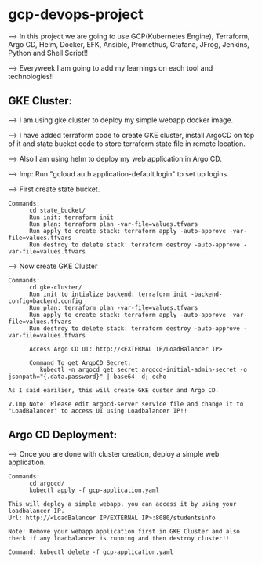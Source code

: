 # gcp-devops-project

--> In this project we are going to use GCP(Kubernetes Engine), Terraform, Argo CD, Helm, Docker, EFK, Ansible, Promethus, Grafana, JFrog, Jenkins, Python and Shell Script!!

--> Everyweek I am going to add my learnings on each tool and technologies!!

GKE Cluster:
------------
--> I am using gke cluster to deploy my simple webapp docker image.

--> I have added terraform code to create GKE cluster, install ArgoCD on top of it and state bucket code to store terraform state file in remote location.

--> Also I am using helm to deploy my web application in Argo CD.

--> Imp: Run "gcloud auth application-default login" to set up logins.

--> First create state bucket. 
    
    Commands:
          cd state_bucket/
          Run init: terraform init
          Run plan: terraform plan -var-file=values.tfvars
          Run apply to create stack: terraform apply -auto-approve -var-file=values.tfvars
          Run destroy to delete stack: terraform destroy -auto-approve -var-file=values.tfvars

--> Now create GKE Cluster

    Commands:
          cd gke-cluster/
          Run init to intialize backend: terraform init -backend-config=backend.config
          Run plan: terraform plan -var-file=values.tfvars
          Run apply to create stack: terraform apply -auto-approve -var-file=values.tfvars
          Run destroy to delete stack: terraform destroy -auto-approve -var-file=values.tfvars 
 
          Access Argo CD UI: http://<EXTERNAL IP/LoadBalancer IP>
 
          Command To get ArgoCD Secret:
             kubectl -n argocd get secret argocd-initial-admin-secret -o jsonpath="{.data.password}" | base64 -d; echo

    As I said earilier, this will create GKE custer and Argo CD. 
  
    V.Imp Note: Please edit argocd-server service file and change it to "LoadBalancer" to access UI using Loadbalancer IP!!

Argo CD Deployment:
------------------

--> Once you are done with cluster creation, deploy a simple web application.

    Commands:
          cd argocd/
          kubectl apply -f gcp-application.yaml

    This will deploy a simple webapp. you can access it by using your loadbalancer IP.
    Url: http://<LoadBalancer IP/EXTERNAL IP>:8080/studentsinfo

    Note: Remove your webapp application first in GKE Cluster and also check if any loadbalancer is running and then destroy cluster!!

    Command: kubectl delete -f gcp-application.yaml

